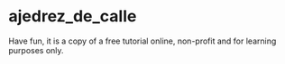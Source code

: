 # ajedrez_de_calle

Have fun, it is a copy of a free tutorial online, non-profit and for learning purposes only.
